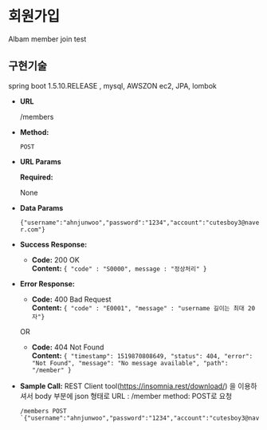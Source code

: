 **회원가입**
====
  Albam member join test
  
구현기술
----
spring boot 1.5.10.RELEASE , mysql, AWSZON ec2, JPA, lombok

* **URL**

  /members

* **Method:**

  `POST`
  
*  **URL Params**

   **Required:**
 
  	None

* **Data Params**

  `{"username":"ahnjunwoo","password":"1234","account":"cutesboy3@naver.com"}`

* **Success Response:**

  * **Code:** 200 OK<br />
    **Content:** `{ "code" : "S0000", message : "정상처리" }`
 
* **Error Response:**

  * **Code:** 400 Bad Request <br />
    **Content:** `{ "code" : "E0001", "message" : "username 길이는 최대 20자"}`

  OR

  * **Code:** 404 Not Found <br />
    **Content:** `{
	"timestamp": 1519870808649,
	"status": 404,
	"error": "Not Found",
	"message": "No message available",
	"path": "/member"
	}`

* **Sample Call:**
REST Client tool(https://insomnia.rest/download/) 을 이용하셔서 body 부분에 json 형태로 URL : /member method: POST로 요청
	```http
   /members POST
   `{"username":"ahnjunwoo","password":"1234","account":"cutesboy3@naver.com"}`
  ```

  